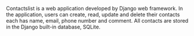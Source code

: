 Contactslist is a web application developed by Django web framework. In the application, users can create, read, update and delete their contacts each has name, email, phone number and comment. All contacts are stored in the Django built-in database, SQLite.
